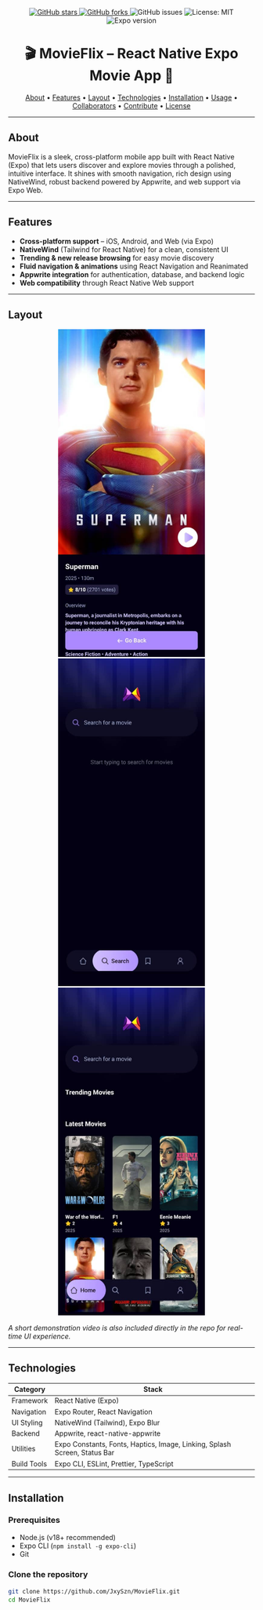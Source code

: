 <p align="center">
  <a href="https://github.com/JxySzn/MovieFlix">
    <img src="https://img.shields.io/github/stars/JxySzn/MovieFlix.svg?style=social&label=Star" alt="GitHub stars">
  </a>
  <a href="https://github.com/JxySzn/MovieFlix/network/members">
    <img src="https://img.shields.io/github/forks/JxySzn/MovieFlix.svg?style=social&label=Fork" alt="GitHub forks">
  </a>
  <img src="https://img.shields.io/github/issues/JxySzn/MovieFlix" alt="GitHub issues">
  <img src="https://img.shields.io/github/license/JxySzn/MovieFlix" alt="License: MIT">
  <img src="https://img.shields.io/badge/Expo-v53.0.22-blue" alt="Expo version">
</p>

<h1 align="center">🎬 MovieFlix – React Native Expo Movie App 📱</h1>

<p align="center">
  <a href="#about">About</a> •
  <a href="#features">Features</a> •
  <a href="#layout">Layout</a> •
  <a href="#technologies">Technologies</a> •
  <a href="#installation">Installation</a> •
  <a href="#usage">Usage</a> •
  <a href="#collaborators">Collaborators</a> •
  <a href="#contribute">Contribute</a> •
  <a href="#license">License</a>
</p>

---

##  About <a id="about"></a>
MovieFlix is a sleek, cross-platform mobile app built with React Native (Expo) that lets users discover and explore movies through a polished, intuitive interface. It shines with smooth navigation, rich design using NativeWind, robust backend powered by Appwrite, and web support via Expo Web.

---

##  Features <a id="features"></a>
- **Cross-platform support** – iOS, Android, and Web (via Expo)
- **NativeWind** (Tailwind for React Native) for a clean, consistent UI
- **Trending & new release browsing** for easy movie discovery
- **Fluid navigation & animations** using React Navigation and Reanimated
- **Appwrite integration** for authentication, database, and backend logic
- **Web compatibility** through React Native Web support

---

##  Layout <a id="layout"></a>
<p align="center">
  <img src="https://github.com/JxySzn/MovieFlix/blob/main/assets/image1.jpg" alt="Screenshot 1" width="300px" />
  <img src="https://github.com/JxySzn/MovieFlix/blob/main/assets/image2.jpg" alt="Screenshot 2" width="300px" />
  <img src="https://github.com/JxySzn/MovieFlix/blob/main/assets/image3.jpg" alt="Screenshot 3" width="300px" />
</p>

*A short demonstration video is also included directly in the repo for real-time UI experience.*

---

##  Technologies <a id="technologies"></a>
| Category        | Stack                                |
|----------------|--------------------------------------|
| Framework      | React Native (Expo)                  |
| Navigation     | Expo Router, React Navigation        |
| UI Styling     | NativeWind (Tailwind), Expo Blur     |
| Backend        | Appwrite, react-native-appwrite      |
| Utilities      | Expo Constants, Fonts, Haptics, Image, Linking, Splash Screen, Status Bar |
| Build Tools    | Expo CLI, ESLint, Prettier, TypeScript|

---

##  Installation <a id="installation"></a>
### Prerequisites
- Node.js (v18+ recommended)
- Expo CLI (`npm install -g expo-cli`)
- Git

### Clone the repository
```bash
git clone https://github.com/JxySzn/MovieFlix.git
cd MovieFlix


